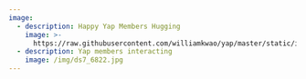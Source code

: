```yaml
---
image:
  - description: Happy Yap Members Hugging
    image: >-
      https://raw.githubusercontent.com/williamkwao/yap/master/static/img/ds7_6965.jpg
  - description: Yap members interacting
    image: /img/ds7_6822.jpg
---
```


